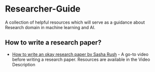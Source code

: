 # Researcher-Guide
A collection of helpful resources which will serve as a guidance about Research domain in machine learning and AI. 

## How to write a research paper?
- [How to write an okay research paper bv Sasha Rush](https://www.youtube.com/watch?v=qNlwVGxkG7Q&t=48s) - A go-to video before writing a research paper. Resources are available in the Video Description
